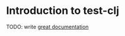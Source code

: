 # Introduction to test-clj

TODO: write [great documentation](http://jacobian.org/writing/what-to-write/)

